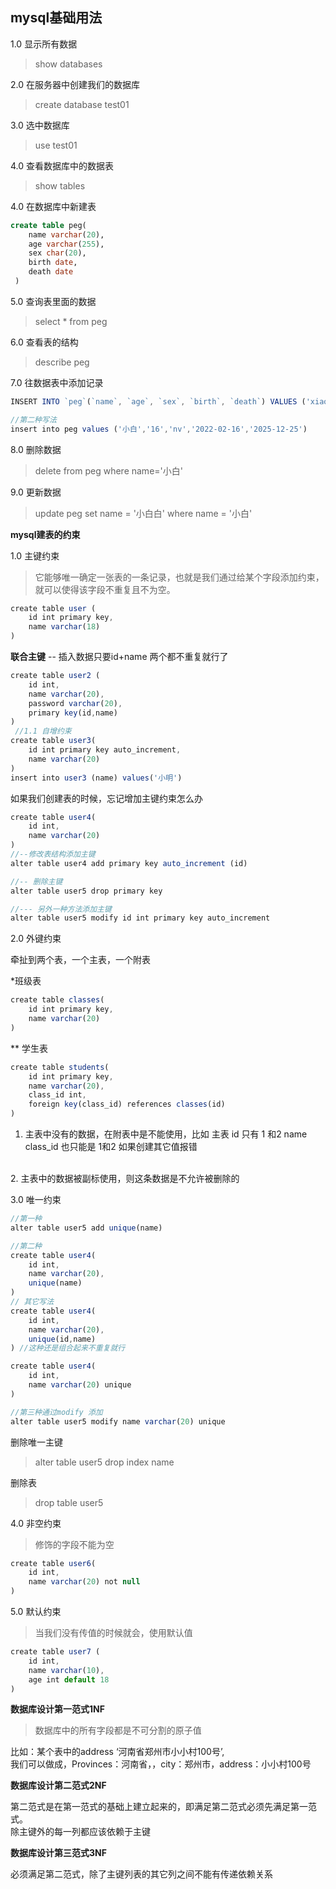 ## mysql基础用法
1.0 显示所有数据
>show databases

2.0 在服务器中创建我们的数据库
>create database test01

3.0 选中数据库
>use test01

4.0 查看数据库中的数据表
>show tables

4.0 在数据库中新建表
```sql
create table peg(
    name varchar(20),
    age varchar(255),
    sex char(20),
    birth date,
    death date
 )
```


5.0 查询表里面的数据
>select * from peg

6.0 查看表的结构
>describe peg

7.0 往数据表中添加记录
```js
INSERT INTO `peg`(`name`, `age`, `sex`, `birth`, `death`) VALUES ('xiaohong','15','男','1992-02-05','1992-01-08')

//第二种写法
insert into peg values ('小白','16','nv','2022-02-16','2025-12-25')
```



8.0 删除数据
>delete from peg where name='小白'

9.0 更新数据
>update peg set name = '小白白' where name = '小白'

**mysql建表的约束**

1.0 主键约束
>它能够唯一确定一张表的一条记录，也就是我们通过给某个字段添加约束，就可以使得该字段不重复且不为空。
```js
create table user (
    id int primary key,
    name varchar(18)
)
```
    
**联合主键** -- 插入数据只要id+name 两个都不重复就行了
```js
create table user2 ( 
    id int, 
    name varchar(20), 
    password varchar(20), 
    primary key(id,name) 
)
 //1.1 自增约束
create table user3(
    id int primary key auto_increment,
    name varchar(20)
)
insert into user3 (name) values('小明')
```


如果我们创建表的时候，忘记增加主键约束怎么办
```js
create table user4( 
    id int, 
    name varchar(20) 
)
//--修改表结构添加主键
alter table user4 add primary key auto_increment (id)

//-- 删除主键
alter table user5 drop primary key

//--- 另外一种方法添加主键
alter table user5 modify id int primary key auto_increment
```


2.0 外键约束

牵扯到两个表，一个主表，一个附表

*班级表
```js
create table classes(
    id int primary key,
    name varchar(20)
)

```

** 学生表
```js
create table students(
    id int primary key,
    name varchar(20),
    class_id int,
    foreign key(class_id) references classes(id)
)
```

1. 主表中没有的数据，在附表中是不能使用，比如 主表 id 只有 1 和2 name class_id 也只能是 1和2 如果创建其它值报错 
<br>
2. 主表中的数据被副标使用，则这条数据是不允许被删除的



3.0 唯一约束
```js
//第一种
alter table user5 add unique(name)

//第二种
create table user4(
    id int,
    name varchar(20),
    unique(name)
)
// 其它写法
create table user4(
    id int,
    name varchar(20),
    unique(id,name)
) //这种还是组合起来不重复就行

create table user4(
    id int,
    name varchar(20) unique
)

//第三种通过modify 添加
alter table user5 modify name varchar(20) unique
```

删除唯一主键
>alter table user5 drop index name

删除表
>drop table user5


4.0 非空约束
>修饰的字段不能为空
```js
create table user6( 
    id int,
    name varchar(20) not null 
)
```

5.0 默认约束
>当我们没有传值的时候就会，使用默认值
```js
create table user7 (
    id int,
    name varchar(10),
    age int default 18
)

```
**数据库设计第一范式1NF**
> 数据库中的所有字段都是不可分割的原子值

比如：某个表中的address ‘河南省郑州市小小村100号’,<br>
我们可以做成，Provinces：河南省，，city：郑州市，address：小小村100号


**数据库设计第二范式2NF**

第二范式是在第一范式的基础上建立起来的，即满足第二范式必须先满足第一范式。<br>
除主键外的每一列都应该依赖于主键

**数据库设计第三范式3NF**

必须满足第二范式，除了主键列表的其它列之间不能有传递依赖关系
